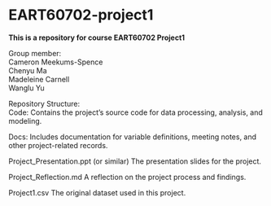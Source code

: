 # EART60702-project1  
**This is a repository for course EART60702 Project1**  

Group member:   
Cameron Meekums-Spence  
Chenyu Ma  
Madeleine Carnell  
Wanglu Yu 

Repository Structure:   
Code:
Contains the project’s source code for data processing, analysis, and modeling.

Docs:
Includes documentation for variable definitions, meeting notes, and other project-related records.

Project_Presentation.ppt (or similar)
The presentation slides for the project.

Project_Reflection.md
A reflection on the project process and findings.

Project1.csv
The original dataset used in this project.
